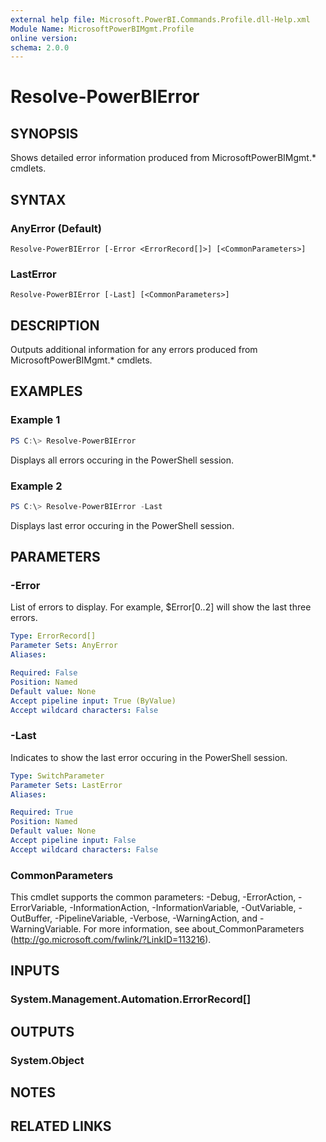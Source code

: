 ```yaml
---
external help file: Microsoft.PowerBI.Commands.Profile.dll-Help.xml
Module Name: MicrosoftPowerBIMgmt.Profile
online version:
schema: 2.0.0
---
```


# Resolve-PowerBIError

## SYNOPSIS
Shows detailed error information produced from MicrosoftPowerBIMgmt.* cmdlets.

## SYNTAX

### AnyError (Default)
```
Resolve-PowerBIError [-Error <ErrorRecord[]>] [<CommonParameters>]
```

### LastError
```
Resolve-PowerBIError [-Last] [<CommonParameters>]
```

## DESCRIPTION
Outputs additional information for any errors produced from MicrosoftPowerBIMgmt.* cmdlets.

## EXAMPLES

### Example 1
```powershell
PS C:\> Resolve-PowerBIError
```

Displays all errors occuring in the PowerShell session.

### Example 2
```powershell
PS C:\> Resolve-PowerBIError -Last
```

Displays last error occuring in the PowerShell session.

## PARAMETERS

### -Error
List of errors to display. For example, $Error[0..2] will show the last three errors.

```yaml
Type: ErrorRecord[]
Parameter Sets: AnyError
Aliases:

Required: False
Position: Named
Default value: None
Accept pipeline input: True (ByValue)
Accept wildcard characters: False
```

### -Last
Indicates to show the last error occuring in the PowerShell session.

```yaml
Type: SwitchParameter
Parameter Sets: LastError
Aliases:

Required: True
Position: Named
Default value: None
Accept pipeline input: False
Accept wildcard characters: False
```

### CommonParameters
This cmdlet supports the common parameters: -Debug, -ErrorAction, -ErrorVariable, -InformationAction, -InformationVariable, -OutVariable, -OutBuffer, -PipelineVariable, -Verbose, -WarningAction, and -WarningVariable. For more information, see about_CommonParameters (http://go.microsoft.com/fwlink/?LinkID=113216).

## INPUTS

### System.Management.Automation.ErrorRecord[]

## OUTPUTS

### System.Object

## NOTES

## RELATED LINKS
